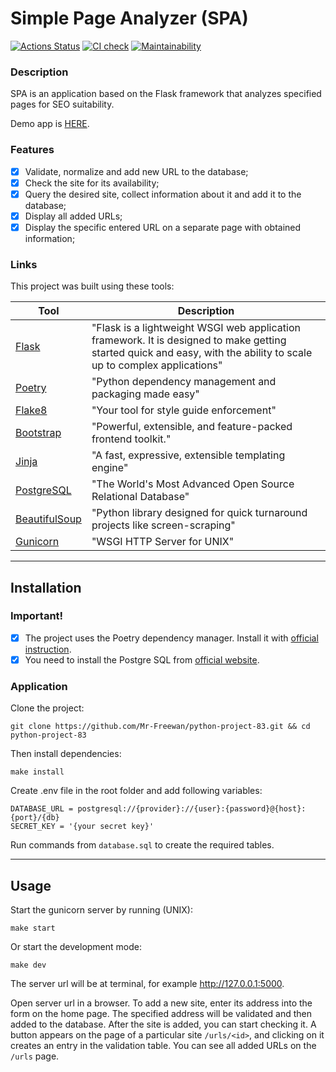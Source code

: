 # Simple Page Analyzer (SPA)

[![Actions Status](https://github.com/Mr-Freewan/python-project-83/actions/workflows/hexlet-check.yml/badge.svg)](https://github.com/Mr-Freewan/python-project-83/actions)
[![CI check](https://github.com/Mr-Freewan/python-project-83/actions/workflows/work-check.yml/badge.svg)](https://github.com/Mr-Freewan/python-project-83/actions/workflows/work-check.yml)
[![Maintainability](https://api.codeclimate.com/v1/badges/2d7b759fc7462a88dc10/maintainability)](https://codeclimate.com/github/Mr-Freewan/python-project-83/maintainability)

### Description

SPA is an application based on the Flask framework that analyzes specified
pages for SEO suitability.

Demo app is [HERE](https://page-analyzer-alr1.onrender.com/).

### Features

* [X] Validate, normalize and add new URL to the database;
* [X] Check the site for its availability;
* [X] Query the desired site, collect information about it and add it to the
  database;
* [X] Display all added URLs;
* [X] Display the specific entered URL on a separate page with obtained
  information;

### Links

This project was built using these tools:

| Tool                                                            | Description                                                                                                                                                          |
|-----------------------------------------------------------------|----------------------------------------------------------------------------------------------------------------------------------------------------------------------|
| [Flask](https://flask.palletsprojects.com/en/3.0.x/)            | "Flask is a lightweight WSGI web application framework. It is designed to make getting started quick and easy, with the ability to scale up to complex applications" |
| [Poetry](https://python-poetry.org/)                            | "Python dependency management and packaging made easy"                                                                                                               |
| [Flake8](https://flake8.pycqa.org/)                             | "Your tool for style guide enforcement"                                                                                                                              | 
| [Bootstrap](https://getbootstrap.com/)                          | "Powerful, extensible, and feature-packed frontend toolkit."                                                                                                         | 
| [Jinja](https://jinja.palletsprojects.com/en/3.1.x/)            | "A fast, expressive, extensible templating engine"                                                                                                                   | 
| [PostgreSQL](https://www.postgresql.org/)                       | "The World's Most Advanced Open Source Relational Database"                                                                                                          | 
| [BeautifulSoup](https://www.crummy.com/software/BeautifulSoup/) | "Python library designed for quick turnaround projects like screen-scraping"                                                                                         | 
| [Gunicorn](https://gunicorn.org/)                               | "WSGI HTTP Server for UNIX"                                                                                                                                          | 

---

## Installation

### Important!

* [X] The project uses the Poetry dependency manager. Install it
  with [official instruction](https://python-poetry.org/docs/#installation).
* [X] You need to install the Postgre SQL
  from [official website](https://www.postgresql.org/download/).

### Application

Clone the project:

    git clone https://github.com/Mr-Freewan/python-project-83.git && cd python-project-83

Then install dependencies:

    make install

Create .env file in the root folder and add following variables:

    DATABASE_URL = postgresql://{provider}://{user}:{password}@{host}:{port}/{db}
    SECRET_KEY = '{your secret key}'

Run commands from `database.sql` to create the required tables.

---

## Usage

Start the gunicorn server by running (UNIX):

    make start

Or start the development mode:

    make dev

The server url will be at terminal, for example http://127.0.0.1:5000.

Open server url in a browser. To add a new site, enter its address into the
form on the home page. The specified address will be validated and then added
to the database. After the site is added, you can start checking it. A button
appears on the page of a particular site `/urls/<id>`, and clicking on it creates an entry
in the validation table. You can see all added URLs on the `/urls` page.